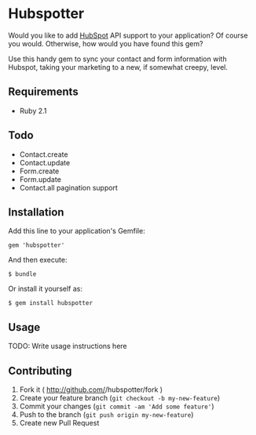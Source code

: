# Hubspotter

Would you like to add [HubSpot](http://www.hubspot.com/) API support to your
application?  Of course you would.  Otherwise, how would you have found this
gem?

Use this handy gem to sync your contact and form information with Hubspot,
taking your marketing to a new, if somewhat creepy, level.


## Requirements

* Ruby 2.1


## Todo

* Contact.create
* Contact.update
* Form.create
* Form.update
* Contact.all pagination support


## Installation

Add this line to your application's Gemfile:

    gem 'hubspotter'

And then execute:

    $ bundle

Or install it yourself as:

    $ gem install hubspotter


## Usage

TODO: Write usage instructions here


## Contributing

1. Fork it ( http://github.com/<my-github-username>/hubspotter/fork )
2. Create your feature branch (`git checkout -b my-new-feature`)
3. Commit your changes (`git commit -am 'Add some feature'`)
4. Push to the branch (`git push origin my-new-feature`)
5. Create new Pull Request
